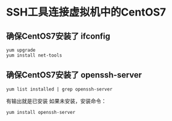 # SSH工具连接虚拟机中的CentOS7

## 确保CentOS7安装了  ifconfig

```
yum upgrade
yum install net-tools
```

## 确保CentOS7安装了  openssh-server

```
yum list installed | grep openssh-server
```

有输出就是已安装
如果未安装，安装命令：

```
yum install openssh-server
```

